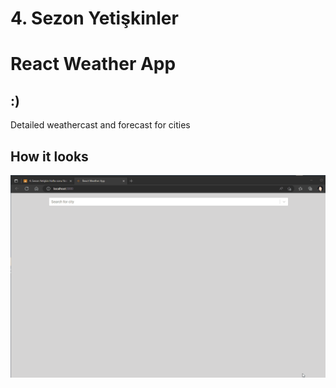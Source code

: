 # 4. Sezon Yetişkinler
# React Weather App

## :)

<p>Detailed weathercast and forecast for cities</p>

## How it looks

![Screen](./src/components/weather.gif)
